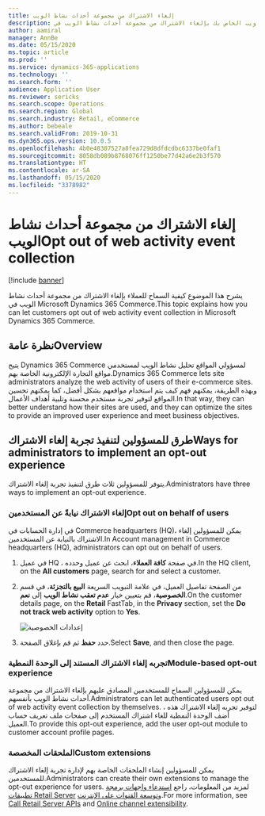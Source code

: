 ```yaml
---
title: إلغاء الاشتراك من مجموعة أحداث نشاط الويب
description: يشرح هذا الموضوع كيفية السماح لزوار موقع ويب الخاص بك بإلغاء الاشتراك من مجموعة أحداث نشاط الويب في Microsoft Dynamics 365 Commerce.
author: aamiral
manager: AnnBe
ms.date: 05/15/2020
ms.topic: article
ms.prod: ''
ms.service: dynamics-365-applications
ms.technology: ''
ms.search.form: ''
audience: Application User
ms.reviewer: sericks
ms.search.scope: Operations
ms.search.region: Global
ms.search.industry: Retail, eCommerce
ms.author: bebeale
ms.search.validFrom: 2019-10-31
ms.dyn365.ops.version: 10.0.5
ms.openlocfilehash: 4b0e48307527a8fea729d8dfdcdbc6337be0faf1
ms.sourcegitcommit: 8058db089b8768076ff1250be77d42a6e2b3f570
ms.translationtype: HT
ms.contentlocale: ar-SA
ms.lasthandoff: 05/15/2020
ms.locfileid: "3378982"
---
```

# <a name="opt-out-of-web-activity-event-collection"></a><span data-ttu-id="c9e31-103">إلغاء الاشتراك من مجموعة أحداث نشاط الويب</span><span class="sxs-lookup"><span data-stu-id="c9e31-103">Opt out of web activity event collection</span></span>
[!include [banner](includes/banner.md)]

<span data-ttu-id="c9e31-104">يشرح هذا الموضوع كيفية السماح للعملاء بإلغاء الاشتراك من مجموعة أحداث نشاط الويب في Microsoft Dynamics 365 Commerce.</span><span class="sxs-lookup"><span data-stu-id="c9e31-104">This topic explains how you can let customers opt out of web activity event collection in Microsoft Dynamics 365 Commerce.</span></span>

## <a name="overview"></a><span data-ttu-id="c9e31-105">نظرة عامة</span><span class="sxs-lookup"><span data-stu-id="c9e31-105">Overview</span></span>

<span data-ttu-id="c9e31-106">يتيح Dynamics 365 Commerce لمسؤولي المواقع تحليل نشاط الويب لمستخدمي مواقع التجارة الإلكترونية الخاصة بهم.</span><span class="sxs-lookup"><span data-stu-id="c9e31-106">Dynamics 365 Commerce lets site administrators analyze the web activity of users of their e-commerce sites.</span></span> <span data-ttu-id="c9e31-107">وبهذه الطريقة، يمكنهم فهم كيف يتم استخدام مواقعهم بشكل أفضل، كما يمكنهم تحسين المواقع لتوفير تجربة مستخدم محسنة وتلبية أهداف الأعمال.</span><span class="sxs-lookup"><span data-stu-id="c9e31-107">In that way, they can better understand how their sites are used, and they can optimize the sites to provide an improved user experience and meet business objectives.</span></span>


## <a name="ways-for-administrators-to-implement-an-opt-out-experience"></a><span data-ttu-id="c9e31-108">طرق للمسؤولين لتنفيذ تجربة إلغاء الاشتراك</span><span class="sxs-lookup"><span data-stu-id="c9e31-108">Ways for administrators to implement an opt-out experience</span></span>

<span data-ttu-id="c9e31-109">يتوفر للمسؤولين ثلاث طرق لتنفيذ تجربة إلغاء الاشتراك.</span><span class="sxs-lookup"><span data-stu-id="c9e31-109">Administrators have three ways to implement an opt-out experience.</span></span>

### <a name="opt-out-on-behalf-of-users"></a><span data-ttu-id="c9e31-110">إلغاء الاشتراك نيابةً عن المستخدمين</span><span class="sxs-lookup"><span data-stu-id="c9e31-110">Opt out on behalf of users</span></span>

<span data-ttu-id="c9e31-111">في إدارة الحسابات في Commerce headquarters (HQ)، يمكن للمسؤولين إلغاء الاشتراك بالنيابة عن المستخدمين.</span><span class="sxs-lookup"><span data-stu-id="c9e31-111">In Account management in Commerce headquarters (HQ), administrators can opt out on behalf of users.</span></span>

1. <span data-ttu-id="c9e31-112">في عميل HQ ، في صفحة **كافة العملاء**، ابحث عن عميل وحدده.</span><span class="sxs-lookup"><span data-stu-id="c9e31-112">In the HQ client, on the **All customers** page, search for and select a customer.</span></span>
1. <span data-ttu-id="c9e31-113">من الصفحة تفاصيل العميل، في علامة التبويب السريعة **البيع بالتجزئة**، في قسم **الخصوصية**، قم بتعيين خيار **عدم تعقب نشاط الويب** إلى **نعم**.</span><span class="sxs-lookup"><span data-stu-id="c9e31-113">On the customer details page, on the **Retail** FastTab, in the **Privacy** section, set the **Do not track web activity** option to **Yes**.</span></span>

    ![إعدادات الخصوصية](media/Disablepersonalizationpart2.png)

1. <span data-ttu-id="c9e31-115">حدد **حفظ** ثم قم بإغلاق الصفحة.</span><span class="sxs-lookup"><span data-stu-id="c9e31-115">Select **Save**, and then close the page.</span></span>

### <a name="module-based-opt-out-experience"></a><span data-ttu-id="c9e31-116">تجربه إلغاء الاشتراك المستند إلى الوحدة النمطية</span><span class="sxs-lookup"><span data-stu-id="c9e31-116">Module-based opt-out experience</span></span>

<span data-ttu-id="c9e31-117">يمكن للمسؤولين السماح للمستخدمين المصادق عليهم بإلغاء الاشتراك من مجموعة أحداث نشاط الويب بأنفسهم.</span><span class="sxs-lookup"><span data-stu-id="c9e31-117">Administrators can let authenticated users opt out of web activity event collection by themselves.</span></span> <span data-ttu-id="c9e31-118">لتوفير تجربه إلغاء الاشتراك هذه ، أضف الوحدة النمطية للغاء اشتراك المستخدم إلى صفحات ملف تعريف حساب العميل.</span><span class="sxs-lookup"><span data-stu-id="c9e31-118">To provide this opt-out experience, add the user opt-out module to customer account profile pages.</span></span>

### <a name="custom-extensions"></a><span data-ttu-id="c9e31-119">الملحقات المخصصة</span><span class="sxs-lookup"><span data-stu-id="c9e31-119">Custom extensions</span></span>

<span data-ttu-id="c9e31-120">يمكن للمسؤولين إنشاء الملحقات الخاصة بهم لإدارة تجربة إلغاء الاشتراك للمستخدمين.</span><span class="sxs-lookup"><span data-stu-id="c9e31-120">Administrators can create their own extensions to manage the opt-out experience for users.</span></span> <span data-ttu-id="c9e31-121">لمزيد من المعلومات، راجع [استدعاء واجهات برمجة تطبيقات Retail Server](e-commerce-extensibility/call-retail-server-apis.md) و[توسعة القنوات على الإنترنت](e-commerce-extensibility/overview.md).</span><span class="sxs-lookup"><span data-stu-id="c9e31-121">For more information, see [Call Retail Server APIs](e-commerce-extensibility/call-retail-server-apis.md) and [Online channel extensibility](e-commerce-extensibility/overview.md).</span></span>

